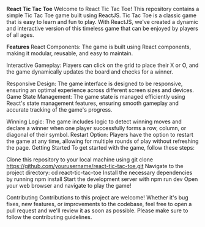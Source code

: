 **React Tic Tac Toe**
Welcome to React Tic Tac Toe! This repository contains a simple Tic Tac Toe game built using ReactJS. Tic Tac Toe is a classic game that is easy to learn and fun to play. With ReactJS, we've created a dynamic and interactive version of this timeless game that can be enjoyed by players of all ages.

**Features**
React Components: The game is built using React components, making it modular, reusable, and easy to maintain.

Interactive Gameplay: Players can click on the grid to place their X or O, and the game dynamically updates the board and checks for a winner.

Responsive Design: The game interface is designed to be responsive, ensuring an optimal experience across different screen sizes and devices.
Game State Management: The game state is managed efficiently using React's state management features, ensuring smooth gameplay and accurate tracking of the game's progress.

Winning Logic: The game includes logic to detect winning moves and declare a winner when one player successfully forms a row, column, or diagonal of their symbol.
Restart Option: Players have the option to restart the game at any time, allowing for multiple rounds of play without refreshing the page.
Getting Started
To get started with the game, follow these steps:

Clone this repository to your local machine using git clone https://github.com/yourusername/react-tic-tac-toe.git
Navigate to the project directory: cd react-tic-tac-toe
Install the necessary dependencies by running npm install
Start the development server with npm run dev
Open your web browser and navigate to play the game!

Contributing
Contributions to this project are welcome! Whether it's bug fixes, new features, or improvements to the codebase, feel free to open a pull request and we'll review it as soon as possible. Please make sure to follow the contributing guidelines.
